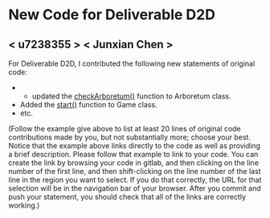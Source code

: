 # New Code for Deliverable D2D

## < u7238355 > < Junxian Chen >

For Deliverable D2D, I contributed the following new statements of original code:

- - updated the [checkArboretum()](https://gitlab.cecs.anu.edu.au/u7447030/comp1110-ass2/-/blob/master/src/comp1110/ass2/Arboretum.java#L676-763) function to Arboretum class.
- Added the [start()](https://gitlab.cecs.anu.edu.au/u7447030/comp1110-ass2/-/blob/master/src/comp1110/ass2/gui/Game.java#L166-211) function to Game class.
- etc.

(Follow the example give above to list at least 20 lines of original code contributions made by you, but not substantially more; choose your best. Notice that the example above links directly to the code as well as providing a brief description.   Please follow that example to link to your code.  You can create the link by browsing your code in gitlab, and then clicking on the line number of the first line, and then shift-clicking on the line number of the last line in the region you want to select.  If you do that correctly, the URL for that selection will be in the navigation bar of your browser.  After you commit and push your statement, you should check that all of the links are correctly working.)
